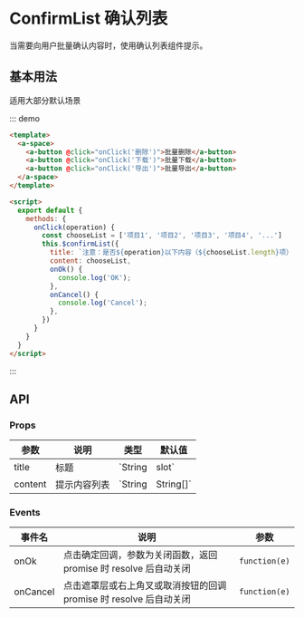 # ConfirmList 确认列表

当需要向用户批量确认内容时，使用确认列表组件提示。

## 基本用法

适用大部分默认场景

::: demo

```html
<template>
  <a-space>
    <a-button @click="onClick('删除')">批量删除</a-button>
    <a-button @click="onClick('下载')">批量下载</a-button>
    <a-button @click="onClick('导出')">批量导出</a-button>
  </a-space>
</template>

<script>
  export default {
    methods: {
      onClick(operation) {
        const chooseList = ['项目1', '项目2', '项目3', '项目4', '...']
        this.$confirmList({
          title: `注意：是否${operation}以下内容（${chooseList.length}项）？`,
          content: chooseList,
          onOk() {
            console.log('OK');
          },
          onCancel() {
            console.log('Cancel');
          },
        })
      }
    }
  }
</script>

```
:::



## API

### Props

|参数|说明|类型|默认值|
|---|---|---|---|
|title|标题|`String|slot`|-|
|content|提示内容列表|`String|String[]`|-|


### Events

|事件名|说明|参数|
|---|---|---|
|onOk|点击确定回调，参数为关闭函数，返回 promise 时 resolve 后自动关闭|`function(e)`|
|onCancel|点击遮罩层或右上角叉或取消按钮的回调 promise 时 resolve 后自动关闭|`function(e)`|
